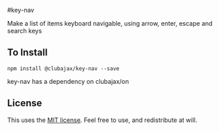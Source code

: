 #key-nav

Make a list of items keyboard navigable, using arrow, enter, escape and search keys

## To Install

    npm install @clubajax/key-nav --save
    
key-nav has a dependency on clubajax/on

## License

This uses the [MIT license](./LICENSE). Feel free to use, and redistribute at will.